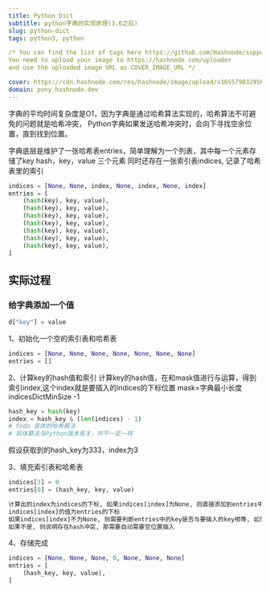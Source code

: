 ```yaml
---
title: Python Dict
subtitle: python字典的实现原理(3.6之后)
slug: python-dict
tags: python3, python 

/* You can find the list of tags here https://github.com/Hashnode/support/blob/main/misc/tags.json
You need to upload your image to https://hashnode.com/uploader 
and use the uploaded image URL as COVER_IMAGE_URL */ 

cover: https://cdn.hashnode.com/res/hashnode/image/upload/v1655798329568/6fkXInJc_.jpg?auto=compress
domain: pony.hashnode.dev
---
```


字典的平均时间复杂度是O1，因为字典是通过哈希算法实现的，哈希算法不可避免的问题就是哈希冲突，
Python字典如果发送哈希冲突时，会向下寻找空余位置，直到找到位置。


字典底层是维护了一张哈希表entries，简单理解为一个列表，其中每一个元素存储了key hash，key，value 三个元素
同时还存在一张索引表indices, 记录了哈希表里的索引

```python
indices = [None, None, index, None, index, None, index]
entries = [
    (hash(key), key, value),
    (hash(key), key, value),
    (hash(key), key, value),
    (hash(key), key, value),
    (hash(key), key, value),
    (hash(key), key, value),
    (hash(key), key, value),
]

```

## 实际过程
### 给字典添加一个值
```python
d["key"] = value
```

1、初始化一个空的索引表和哈希表
```python
indices = [None, None, None, None, None, None, None]
entries = []
```

2、计算key的hash值和索引
计算key的hash值，在和mask值进行与运算，得到索引index,这个index就是要插入的indices的下标位置
mask=字典最小长度indicesDictMinSize -1
```python
hash_key = hash(key)
index = hash_key & (len(indices) - 1)
# todo 具体的哈希算法
# 具体算法与Python版本有关，并不一定一样
```
假设获取到的hash_key为333，index为3

3、填充索引表和哈希表
```python
indices[3] = 0
entries[0] = (hash_key, key, value)

计算出的index为indices的下标, 如果indices[index]为None, 则直接添加到entries中, 
indices[index]的值为entries的下标
如果indices[index]不为None, 则需要判断entries中的key是否与要插入的key相等, 如果是同一个key, 则更新value,
如果不是, 则说明存在hash冲突, 那需要自动需要空位置插入
```

4、存储完成
```python
indices = [None, None, None, 0, None, None, None]
entries = [
    (hash_key, key, value),
]
```
